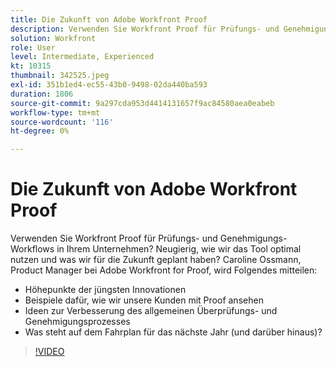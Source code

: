 ```yaml
---
title: Die Zukunft von Adobe Workfront Proof
description: Verwenden Sie Workfront Proof für Prüfungs- und Genehmigungs-Workflows in Ihrem Unternehmen? Neugierig, wie wir das Tool optimal nutzen und was wir für die Zukunft geplant haben.
solution: Workfront
role: User
level: Intermediate, Experienced
kt: 10315
thumbnail: 342525.jpeg
exl-id: 351b1ed4-ec55-43b0-9498-02da440ba593
duration: 1806
source-git-commit: 9a297cda953d4414131657f9ac84580aea0eabeb
workflow-type: tm+mt
source-wordcount: '116'
ht-degree: 0%

---
```


# Die Zukunft von Adobe Workfront Proof

Verwenden Sie Workfront Proof für Prüfungs- und Genehmigungs-Workflows in Ihrem Unternehmen? Neugierig, wie wir das Tool optimal nutzen und was wir für die Zukunft geplant haben? Caroline Ossmann, Product Manager bei Adobe Workfront for Proof, wird Folgendes mitteilen:

* Höhepunkte der jüngsten Innovationen
* Beispiele dafür, wie wir unsere Kunden mit Proof ansehen
* Ideen zur Verbesserung des allgemeinen Überprüfungs- und Genehmigungsprozesses
* Was steht auf dem Fahrplan für das nächste Jahr (und darüber hinaus)?

>[!VIDEO](https://video.tv.adobe.com/v/342525/?quality=12&learn=on)
